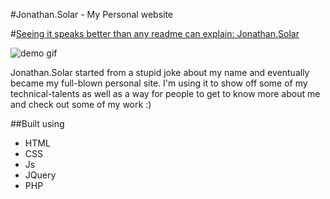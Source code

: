 #Jonathan.Solar - My Personal website

#[Seeing it speaks better than any readme can explain: Jonathan.Solar](http://jonathan.solar/)

![demo gif](GitImages/jonathansolar.gif)

Jonathan.Solar started from a stupid joke about my name and eventually became my full-blown personal site. I'm using it to show off some of my technical-talents as well as a way for people to get to know more about me and check out some of my work :)

##Built using
- HTML
- CSS
- Js
- JQuery
- PHP
